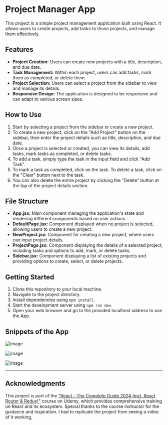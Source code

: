 # Project Manager App

This project is a simple project management application built using React. It allows users to create projects, add tasks to those projects, and manage them effectively.

## Features
- **Project Creation:** Users can create new projects with a title, description, and due date.
- **Task Management:** Within each project, users can add tasks, mark them as completed, or delete them.
- **Project Selection:** Users can select a project from the sidebar to view and manage its details.
- **Responsive Design:** The application is designed to be responsive and can adapt to various screen sizes.

## How to Use
1. Start by selecting a project from the sidebar or create a new project.
2. To create a new project, click on the "Add Project" button on the sidebar, then enter the project details such as title, description, and due date.
3. Once a project is selected or created, you can view its details, add tasks, mark tasks as completed, or delete tasks.
4. To add a task, simply type the task in the input field and click "Add Task".
5. To mark a task as completed, click on the task. To delete a task, click on the "Clear" button next to the task.
6. You can also delete the entire project by clicking the "Delete" button at the top of the project details section.

## File Structure
- **App.jsx:** Main component managing the application's state and rendering different components based on user actions.
- **DefaultPage.jsx:** Component displayed when no project is selected, allowing users to create a new project.
- **NewProject.jsx:** Component for creating a new project, where users can input project details.
- **ProjectPage.jsx:** Component displaying the details of a selected project, including tasks and options to add, mark, or delete tasks.
- **Sidebar.jsx:** Component displaying a list of existing projects and providing options to create, select, or delete projects.

## Getting Started

1. Clone this repository to your local machine.
2. Navigate to the project directory.
3. Install dependencies using `npm install`.
4. Start the development server using `npm run dev`.
5. Open your web browser and go to  the provided localhost address to use the App.

## Snippets of the App

![image](https://github.com/Prakarsha01/ProjectManagement-React/assets/67196711/7fecd04f-f1c8-44a4-a8ed-a604312fe172)

![image](https://github.com/Prakarsha01/ProjectManagement-React/assets/67196711/359920ff-3f6d-4735-a2cc-014d84898f61)

![image](https://github.com/Prakarsha01/ProjectManagement-React/assets/67196711/b2d64d58-2a7c-4543-9fd0-a52c428c53fd)




---
## Acknowledgments

This project is part of the ["React - The Complete Guide 2024 (incl. React Router & Redux)"](https://www.udemy.com/course/react-the-complete-guide-incl-redux/) course on Udemy, which provides comprehensive training on React and its ecosystem. Special thanks to the course instructor for the guidance and inspiration. I had to replicate the project from seeing a video of it working, 
